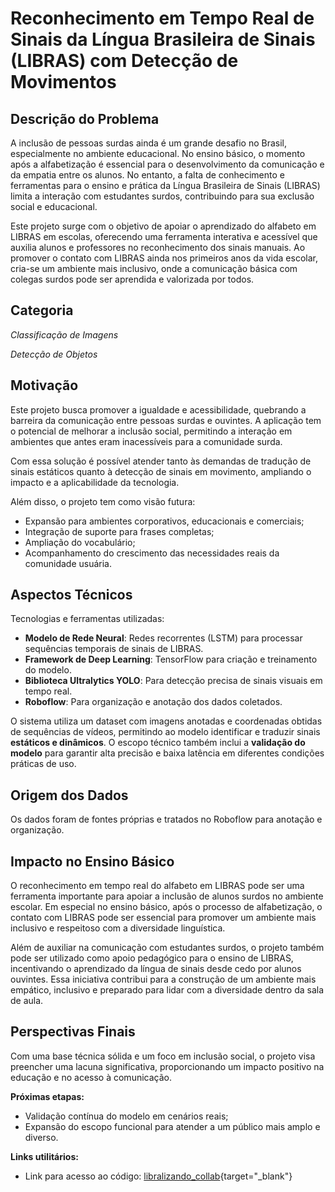 # Reconhecimento em Tempo Real de Sinais da Língua Brasileira de Sinais (LIBRAS) com Detecção de Movimentos

## Descrição do Problema

A inclusão de pessoas surdas ainda é um grande desafio no Brasil, especialmente no ambiente educacional. No ensino básico, o momento após a alfabetização é essencial para o desenvolvimento da comunicação e da empatia entre os alunos. No entanto, a falta de conhecimento e ferramentas para o ensino e prática da Língua Brasileira de Sinais (LIBRAS) limita a interação com estudantes surdos, contribuindo para sua exclusão social e educacional.

Este projeto surge com o objetivo de apoiar o aprendizado do alfabeto em LIBRAS em escolas, oferecendo uma ferramenta interativa e acessível que auxilia alunos e professores no reconhecimento dos sinais manuais. Ao promover o contato com LIBRAS ainda nos primeiros anos da vida escolar, cria-se um ambiente mais inclusivo, onde a comunicação básica com colegas surdos pode ser aprendida e valorizada por todos.

## Categoria

*Classificação de Imagens*

*Detecção de Objetos*

## Motivação

Este projeto busca promover a igualdade e acessibilidade, quebrando a barreira da comunicação entre pessoas surdas e ouvintes. A aplicação tem o potencial de melhorar a inclusão social, permitindo a interação em ambientes que antes eram inacessíveis para a comunidade surda.

Com essa solução é possível atender tanto às demandas de tradução de sinais estáticos quanto à detecção de sinais em movimento, ampliando o impacto e a aplicabilidade da tecnologia.

Além disso, o projeto tem como visão futura:

- Expansão para ambientes corporativos, educacionais e comerciais;
- Integração de suporte para frases completas;
- Ampliação do vocabulário;
- Acompanhamento do crescimento das necessidades reais da comunidade usuária.

## Aspectos Técnicos

Tecnologias e ferramentas utilizadas:

- **Modelo de Rede Neural**: Redes recorrentes (LSTM) para processar sequências temporais de sinais de LIBRAS.
- **Framework de Deep Learning**: TensorFlow para criação e treinamento do modelo.
- **Biblioteca Ultralytics YOLO**: Para detecção precisa de sinais visuais em tempo real.
- **Roboflow**: Para organização e anotação dos dados coletados.

O sistema utiliza um dataset com imagens anotadas e coordenadas obtidas de sequências de vídeos, permitindo ao modelo identificar e traduzir sinais **estáticos e dinâmicos**. O escopo técnico também inclui a **validação do modelo** para garantir alta precisão e baixa latência em diferentes condições práticas de uso.

## Origem dos Dados

Os dados foram de fontes próprias e tratados no Roboflow para anotação e organização.

## Impacto no Ensino Básico

O reconhecimento em tempo real do alfabeto em LIBRAS pode ser uma ferramenta importante para apoiar a inclusão de alunos surdos no ambiente escolar. Em especial no ensino básico, após o processo de alfabetização, o contato com LIBRAS pode ser essencial para promover um ambiente mais inclusivo e respeitoso com a diversidade linguística.

Além de auxiliar na comunicação com estudantes surdos, o projeto também pode ser utilizado como apoio pedagógico para o ensino de LIBRAS, incentivando o aprendizado da língua de sinais desde cedo por alunos ouvintes. Essa iniciativa contribui para a construção de um ambiente mais empático, inclusivo e preparado para lidar com a diversidade dentro da sala de aula.

## Perspectivas Finais

Com uma base técnica sólida e um foco em inclusão social, o projeto visa preencher uma lacuna significativa, proporcionando um impacto positivo na educação e no acesso à comunicação.

**Próximas etapas:**

- Validação contínua do modelo em cenários reais;
- Expansão do escopo funcional para atender a um público mais amplo e diverso.

**Links utilitários:**

- Link para acesso ao código: [libralizando_collab](https://drive.google.com/file/d/1LdwQVc_HxrsLB_wd29-W4m5PLnDo-THj/view?usp=sharing){target="_blank"}
